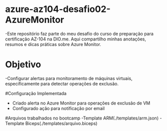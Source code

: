 # azure-az104-desafio02-AzureMonitor
-Este repositório faz parte do meu desafio do curso de preparação para certificação AZ-104 na DIO.me. Aqui compartilho minhas anotações, resumos e dicas práticas sobre Azure Monitor.

# Objetivo
-Configurar alertas para monitoramento de máquinas virtuais, especificamente para detectar operações de exclusão.

#Configuração Implementada
- Criado alerta no Azure Monitor para operações de exclusão de VM
- Configurado ação para notificação por email

#Arquivos trabalhados no bootcamp
-Template ARM(./templates/arm.json)
-Template Biceps(./templates/arquivo.biceps)
